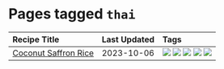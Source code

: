 # Pages tagged `thai`

|Recipe Title|Last Updated|Tags
|:---|:---|:---|
|[Coconut Saffron Rice](../recipes/coconutsaffronrice.md)|2023-10-06|[![](https://img.shields.io/badge/tag-expensive-cb29b)](../tags/expensive.md) [![](https://img.shields.io/badge/tag-rice-8ce73b)](../tags/rice.md) [![](https://img.shields.io/badge/tag-sides-062ab)](../tags/sides.md) [![](https://img.shields.io/badge/tag-stovetop-28ab17)](../tags/stovetop.md) [![](https://img.shields.io/badge/tag-thai-8344b1)](../tags/thai.md)|
